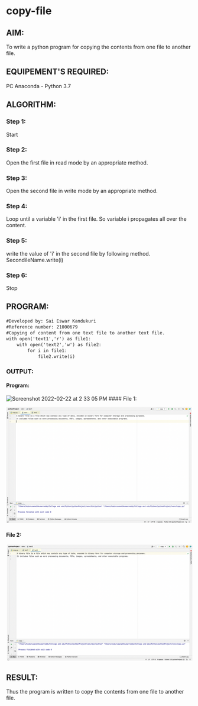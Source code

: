 # copy-file
## AIM:
To write a python program for copying the contents from one file to another file.
## EQUIPEMENT'S REQUIRED: 
PC
Anaconda - Python 3.7
## ALGORITHM: 
### Step 1:

Start

### Step 2:

Open the first file in read mode by an appropriate method.

### Step 3:

Open the second file in write mode by an appropriate method.

### Step 4:

Loop until a variable 'i' in the first file. So variable i propagates all over the content.

### Step 5:

write the value of 'i' in the second file by following method. SecondileName.write(i)

### Step 6:

Stop

## PROGRAM:
```
#Developed by: Sai Eswar Kandukuri
#Reference number: 21000679
#Copying of content from one text file to another text file.
with open('text1','r') as file1:
    with open('text2','w') as file2:
        for i in file1:
            file2.write(i)
```

### OUTPUT:
#### Program:
<img width="768" alt="Screenshot 2022-02-22 at 2 33 05 PM" src="https://user-images.githubusercontent.com/93427011/155098519-4f4f81ee-1a4c-4110-896c-b441a9a6b24c.png">
#### File 1: 

![Output](./f1output.png)

#### File 2:

![Output](./f2output.png)

## RESULT:
Thus the program is written to copy the contents from one file to another file.
